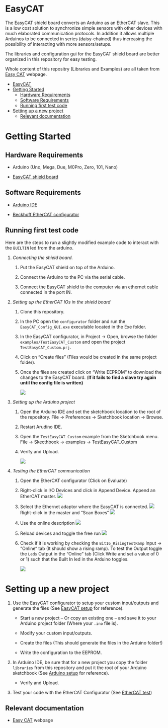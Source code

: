 # EasyCAT

The EasyCAT shield board converts an Arduino as an EtherCAT slave. This is a low cost solution to synchronize simple sensors with other devices with much elaborated communication protocols. In addition it allows multiple Arduinos to be connected in series (daisy-chained) thus increasing the possibility of interacting with more sensors/setups.

The libraries and configuration gui for the EasyCAT shield board are better organized in this repository for easy testing. 

Whole content of this repositry (Libraries and Examples) are all taken from [Easy CAT](https://www.bausano.net/en/hardware/easycat.html) webpage.


- [EasyCAT](#easycat)
- [Getting Started](#getting-started)
  - [Hardware Requirements](#hardware-requirements)
  - [Software Requirements](#software-requirements)
  - [Running first test code](#running-first-test-code)
- [Setting up a new project](#setting-up-a-new-project)
  - [Relevant documentation](#relevant-documentation)

Getting Started
===============

Hardware Requirements
---------------------

*   Arduino (Uno, Mega, Due, M0Pro, Zero, 101, Nano)
    
*   [EasyCAT shield board](https://www.bausano.net/en/hardware/easycat.html)
    

Software Requirements
---------------------

*   [Arduino IDE](https://www.arduino.cc/en/software)
    
*   [Beckhoff EtherCAT configurator](https://www.beckhoff.com/en-en/products/i-o/ethercat-development-products/etxxxx-software/et9000.html)
    

Running first test code
-----------------------

Here are the steps to run a slightly modified example code to interact with the `BUILTIN` led from the arduino.

1.  _Connecting the shield board._
    
    1.  Put the EasyCAT shield on top of the Arduino.
        
    2.  Connect the Arduino to the PC via the serial cable.
        
    3.  Connect the EasyCAT shield to the computer via an ethernet cable connected in the port IN.
        
2.  _Setting up the EtherCAT IOs in the shield board_
    
    1.  Clone this repository.
        
    2.  In the PC open the `configurator` folder and run the `EasyCAT_Config_GUI.exe` executable located in the Exe folder.
        
    3.  In the EasyCAT configurator, in Project → Open, browse the folder `examples/TestEasyCAT_Custom` and open the project `TestEasyCAT_Custom.prj`.
        
    4.  Click on “Create files” (Files would be created in the same project folder).
        
    5.  Once the files are created click on “Write EEPROM“ to download the changes to the EasyCAT board. (**If it fails to find a slave try again until the config file is written)**
        
        ![](img//27852810.gif)
3.  _Setting up the Arduino project_
    
    1.  Open the Arduino IDE and set the sketchbook location to the root of the repository. File → Preferences → Sketchbook location → Browse.
        
    2.  Restart Arudino IDE.
        
    3.  Open the `TestEasyCAT_Custom` example from the Sketchbook menu. File → Skecthbook → examples → TestEasyCAT\_Custom
        
    4.  Verify and Upload.
        
        ![](img//28410061.gif)
4.  _Testing the EtherCAT communication_
    
    1.  Open the EtherCAT configurator (Click on Evaluate)
        
    2.  Right-click in I/O Devices and click in Append Device. Append an EtherCAT master. ![](img//28999761.png)
   
    3.  Select the Ethernet adaptor where the EasyCAT is connected.
    ![](img//28410030.png)
    Right-click in the master and “Scan Boxes“
    ![](img//29032516.png?width=612)
        
    1.  Use the online description
    ![](img//28344455.png)
        
    1.  Reload devices and toggle the free run
    ![](img//28803116.png)

    1.  Check if it is working by checking the `Bit16_RisingTestRamp` Input → “Online“ tab (It should show a rising ramp). To test the Output toggle the `Leds` Output in the “Online” tab (Click Write and set a value of 0 or 1) such that the Built In led in the Arduino toggles.
        
        ![](img//28966977.gif)

Setting up a new project
========================

1.  Use the EasyCAT configurator to setup your custom input/outputs and generate the files (See [EasyCAT setup](#easycat_setup) for reference).
    
    -  Start a new project – Or copy an existing one – and save it to your Arduino project folder (Where your `.ino` file is).
        
    -  Modify your custom input/outputs.
        
    -  Create the files (This should generate the files in the Arduino folder!)
        
    -  Write the configuration to the EEPROM.
        
2.  In Arduino IDE, be sure that for a new project you copy the folder `libraries` from this repository and put it the root of your Arduino sketchbook (See [Arduino setup](#arduino_setup) for reference).
    
    -  Verify and Upload.
        
3.  Test your code with the EtherCAT Configurator (See [EtherCAT test](#ethercat_test))

## Relevant documentation
- [Easy CAT](https://www.bausano.net/en/hardware/easycat.html) webpage
